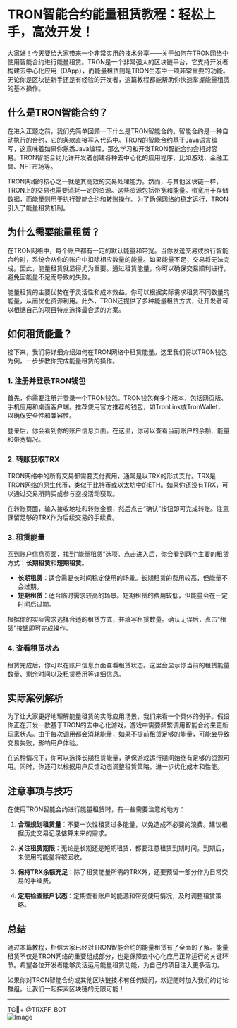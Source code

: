 # TRON智能合约能量租赁教程：轻松上手，高效开发！

大家好！今天要给大家带来一个非常实用的技术分享——关于如何在TRON网络中使用智能合约进行能量租赁。TRON是一个非常强大的区块链平台，它支持开发者构建去中心化应用（DApp），而能量租赁则是TRON生态中一项非常重要的功能。无论你是区块链新手还是有经验的开发者，这篇教程都能帮助你快速掌握能量租赁的基本操作。

## 什么是TRON智能合约？

在进入正题之前，我们先简单回顾一下什么是TRON智能合约。智能合约是一种自动执行的合约，它的条款直接写入代码中。TRON的智能合约基于Java语言编写，这意味着如果你熟悉Java编程，那么学习和开发TRON智能合约会相对容易。TRON智能合约允许开发者创建各种去中心化的应用程序，比如游戏、金融工具、NFT市场等。

TRON网络的核心之一就是其高效的交易处理能力。然而，与其他区块链一样，TRON上的交易也需要消耗一定的资源。这些资源包括带宽和能量。带宽用于存储数据，而能量则用于执行智能合约和转账操作。为了确保网络的稳定运行，TRON引入了能量租赁机制。

## 为什么需要能量租赁？

在TRON网络中，每个账户都有一定的默认能量和带宽。当你发送交易或执行智能合约时，系统会从你的账户中扣除相应数量的能量。如果能量不足，交易将无法完成。因此，能量租赁就显得尤为重要。通过租赁能量，你可以确保交易顺利进行，避免因能量不足而导致的失败。

能量租赁的主要优势在于灵活性和成本效益。你可以根据实际需求租赁不同数量的能量，从而优化资源利用。此外，TRON还提供了多种能量租赁方式，让开发者可以根据自己的项目特点选择最合适的方案。

## 如何租赁能量？

接下来，我们将详细介绍如何在TRON网络中租赁能量。这里我们将以TRON钱包为例，一步步教你完成能量租赁的操作。

### 1. 注册并登录TRON钱包

首先，你需要注册并登录一个TRON钱包。TRON钱包有多个版本，包括网页版、手机应用和桌面客户端。推荐使用官方推荐的钱包，如TronLink或TronWallet，以确保安全性和兼容性。

登录后，你会看到你的账户信息页面。在这里，你可以查看当前账户的余额、能量和带宽情况。

### 2. 转账获取TRX

TRON网络中的所有交易都需要支付费用，通常是以TRX的形式支付。TRX是TRON网络的原生代币，类似于比特币或以太坊中的ETH。如果你还没有TRX，可以通过交易所购买或参与空投活动获取。

在转账页面，输入接收地址和转账金额，然后点击“确认”按钮即可完成转账。注意保留足够的TRX作为后续交易的手续费。

### 3. 租赁能量

回到账户信息页面，找到“能量租赁”选项。点击进入后，你会看到两个主要的租赁方式：**长期租赁**和**短期租赁**。

- **长期租赁**：适合需要长时间稳定使用的场景。长期租赁的费用较高，但能量不会过期。
- **短期租赁**：适合临时需求较高的场景。短期租赁的费用较低，但能量会在一定时间后过期。

根据你的实际需求选择合适的租赁方式，并填写租赁数量。确认无误后，点击“租赁”按钮即可完成操作。

### 4. 查看租赁状态

租赁完成后，你可以在账户信息页面查看租赁状态。这里会显示你当前的租赁能量数量、剩余时间以及租赁费用等详细信息。

## 实际案例解析

为了让大家更好地理解能量租赁的实际应用场景，我们来看一个具体的例子。假设你正在开发一款基于TRON的去中心化游戏，游戏中需要频繁调用智能合约来更新玩家状态。由于每次调用都会消耗能量，如果不提前租赁足够的能量，可能会导致交易失败，影响用户体验。

在这种情况下，你可以选择长期租赁能量，确保游戏运行期间始终有足够的资源可用。同时，你还可以根据用户反馈动态调整租赁策略，进一步优化成本和性能。

## 注意事项与技巧

在使用TRON智能合约进行能量租赁时，有一些需要注意的地方：

1. **合理规划租赁量**：不要一次性租赁过多能量，以免造成不必要的浪费。建议根据历史交易记录估算未来的需求。
   
2. **关注租赁期限**：无论是长期还是短期租赁，都要注意租赁到期时间。到期后，未使用的能量将被回收。

3. **保持TRX余额充足**：除了租赁能量所需的TRX外，还要预留一部分作为日常交易的手续费。

4. **定期检查账户状态**：定期查看账户的能源和带宽使用情况，及时调整租赁策略。

## 总结

通过本篇教程，相信大家已经对TRON智能合约的能量租赁有了全面的了解。能量租赁不仅是TRON网络的重要组成部分，也是保障去中心化应用正常运行的关键环节。希望各位开发者能够灵活运用能量租赁功能，为自己的项目注入更多活力。

如果你对TRON智能合约或其他区块链技术有任何疑问，欢迎随时加入我们的讨论群组。让我们一起探索区块链的无限可能！

---

TG💪+ @TRXFF_BOT  
![Image](https://sites.google.com/view/trxduihuan/)